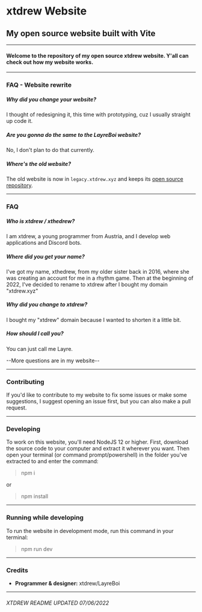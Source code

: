 # xtdrew Website
## My open source website built with Vite
--------------------------
#### Welcome to the repository of my open source xtdrew website. Y'all can check out how my website works.
--------------------------
### FAQ - Website rewrite
##### Why did you change your website?
I thought of redesigning it, this time with prototyping, cuz I usually straight up code it.
##### Are you gonna do the same to the LayreBoi website?
No, I don't plan to do that currently.
##### Where's the old website?
The old website is now in `legacy.xtdrew.xyz` and keeps its [open source repository](https://github.com/layreboi/xthedrew-website).

--------------------------
### FAQ
##### Who is xtdrew / xthedrew?
I am xtdrew, a young programmer from Austria, and I develop web applications and Discord bots.

##### Where did you get your name?
I've got my name, xthedrew, from my older sister back in 2016, where she was creating an account for me in a rhythm game. Then at the beginning of 2022, I've decided to rename to xtdrew after I bought my domain "xtdrew.xyz"

##### Why did you change to xtdrew?
I bought my "xtdrew" domain because I wanted to shorten it a little bit.

##### How should I call you?
You can just call me Layre.

--More questions are in my website--

--------------------------
### Contributing
If you'd like to contribute to my website to fix some issues or make some suggestions, I suggest opening an issue first, but you can also make a pull request.

---------------------
### Developing
To work on this website, you'll need NodeJS 12 or higher. First, download the source code to your computer and extract it wherever you want. Then open your terminal (or command prompt/powershell) in the folder you've extracted to and enter the command:

> npm i

or 

> npm install

--------------------
### Running while developing
To run the website in development mode, run this command in your terminal:

> npm run dev

--------------------
### Credits
- **Programmer & designer:** xtdrew/LayreBoi

---------------------
###### XTDREW README UPDATED 07/06/2022
